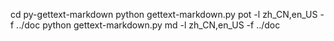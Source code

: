 cd py-gettext-markdown
python gettext-markdown.py pot -l zh_CN,en_US -f ../doc
python gettext-markdown.py md -l zh_CN,en_US -f ../doc